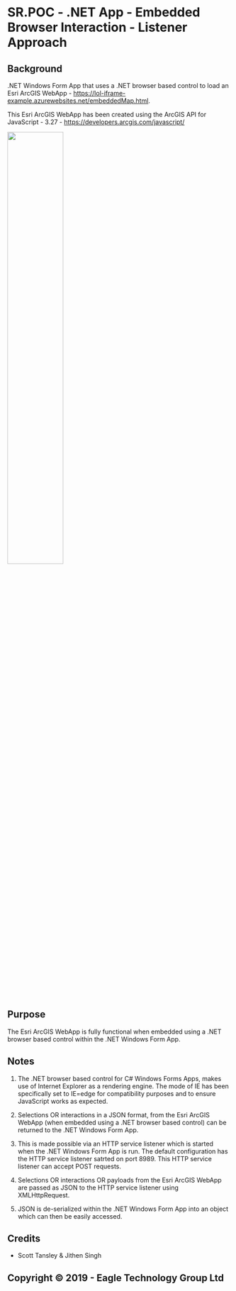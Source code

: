 # SR.POC - .NET App - Embedded Browser Interaction - Listener Approach

## Background
.NET Windows Form App that uses a .NET browser based control to load an Esri ArcGIS WebApp - https://lol-iframe-example.azurewebsites.net/embeddedMap.html. 

This Esri ArcGIS WebApp has been created using the ArcGIS API for JavaScript - 3.27 - https://developers.arcgis.com/javascript/

<img src="https://raw.githubusercontent.com/Jiriteach/SR.POC/master/Backup%20-%20.NET%20Sample%20App%20-%20Listener%20Approach/Screen%20Shot%202019-02-14%20at%2012.48.03.png" width="50%" height="50%">

## Purpose
The Esri ArcGIS WebApp is fully functional when embedded using a .NET browser based control within the .NET Windows Form App.

## Notes
1. The .NET browser based control for C# Windows Forms Apps, makes use of Internet Explorer as a rendering engine. The mode of IE has been specifically set to IE=edge for compatibility purposes and to ensure JavaScript works as expected.

2. Selections OR interactions in a JSON format, from the Esri ArcGIS WebApp (when embedded using a .NET browser based control) can be returned to the .NET Windows Form App.
3. This is made possible via an HTTP service listener which is started when the .NET Windows Form App is run. The default configuration has the HTTP service listener satrted on port 8989. This HTTP service listener can accept POST requests.
4. Selections OR interactions OR payloads from the Esri ArcGIS WebApp are passed as JSON to the HTTP service listener using XMLHttpRequest.
5. JSON is de-serialized within the .NET Windows Form App into an object which can then be easily accessed.
 
## Credits 
- Scott Tansley & Jithen Singh

## Copyright © 2019 - Eagle Technology Group Ltd
